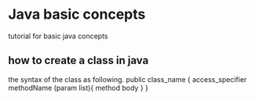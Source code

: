 # Java basic concepts

tutorial for basic java concepts

## how to create a class in java

the syntax of the class as following.
public class_name {
access_specifier methodName (param list){
method body
}
}
